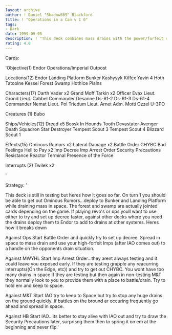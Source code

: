 ```yaml
---
layout: archive
author: ! Daniel "Shadow865" Blackford
title: ! "Operations in a Can v 1 0"
tags:
- Dark
date: 1999-09-05
description: ! "This deck combines mass drains with the power/forfeit of Imp scrubs and Imp Arrest Order."
rating: 4.0
---
```

Cards: 

'Objective(1)
Endor Operations/Imperial Outpost

Locations(12)
Endor
Landing Platform
Bunker
Kashyyyk
Kiffex
Yavin 4
Hoth
Tatooine
Kessel
Forest
Swamp
HothIce Plains

Characters(17)
Darth Vader x2
Grand Moff Tarkin x2
Officer Evax
Lieut. Grond
Lieut. Cabbel
Commander Desanne
Ds-61-2
Ds-61-3
Ds-61-4
Commander Nemat
Lieut. Pol Triedum
Lieut. Arnet
Adm. Motti
Ozzel
U-3PO

Creatures (1)
Bubo

Ships/Vehicles(12)
Dread x5
Bossk In Hounds Tooth
Devastator
Avenger
Death Squadron Star Destroyer
Tempest Scout 3
Tempest Scout 4
Blizzard Scout 1

Effects(15)
Ominous Rumors x2
Lateral Damage x2
Battle Order
CHYBC
Bad Feelings
Hell to Pay x2
Imp Decree
Imp Arrest Order
Security Precautions
Resistance
Reactor Terminal
Presence of the Force

Interrupts (2)
Twilek x2




'

Strategy: '

This deck is still in testing but heres how it goes so far. On turn 1 you should be able to get out Ominous Rumors...deploy to Bunker and Landing Platform while draining mass in space. The forest and swamp are actually jointed cards depending on the game. If playing revo's or ops youll want to use either to try and set up decree faster, against other decks where you need the drains deploy them to Endor to add to drains at other systems. Heres how it breaks down

Against Ops Start Battle Order and quickly try to set up decree. Spread in space to mass drain and use your high-forfeit Imps (after IAO comes out) to a handle on the opponents drain situation.

Against MWYHL Start Imp Arrest Order...they arent always testing and it could leave you exposed early. If they are testing grapple any reacurring interrupts((On the Edge, etc)) and try to get out CHYBC. You wont have too many drains in space if they are testing but then again in non-testing M&T they normally look to you to provide them with a place to battle/drain. Try to hold em and keep to space.

Against M&T Start IAO try to keep to Space but try to stop any huge drains on the ground quickly. If battles on the bround ar occuring frequently go ahead and spread in space.

Against HB Start IAO...its better to stay alive with IAO out and try to draw the Security Precautions later, surprisng them then to spring it on em at the beginning and never flip.'